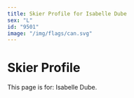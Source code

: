 ```yaml
---
title: Skier Profile for Isabelle Dube
sex: "L"
id: "9501"
image: "/img/flags/can.svg" 
---
```


# Skier Profile

This page is for: Isabelle Dube.
    